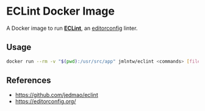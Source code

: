 # ECLint Docker Image

A Docker image to run [**ECLint**](https://github.com/jedmao/eclint), an [editorconfig](https://editorconfig.org/) linter.

## Usage

```bash
docker run --rm -v "$(pwd):/usr/src/app" jmlntw/eclint <commands> [files...] [options]
```

## References

* https://github.com/jedmao/eclint
* https://editorconfig.org/
